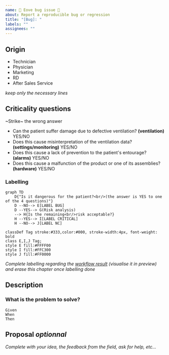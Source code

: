 ```yaml
---
name: 🐛 Eove bug issue 🐛
about: Report a reproducible bug or regression
title: "[Bug]: "
labels: ""
assignees: ""
---
```


## Origin
  
- Technician
- Physician
- Marketing
- RD
- After Sales Service

_keep only the necessary lines_

## Criticality questions

~Strike~ the wrong answer

- Can the patient suffer damage due to defective ventilation? **(ventilation)** YES/NO
- Does this cause misinterpretation of the ventilation data? **(settings/monitoring)** YES/NO
- Does this cause a lack of prevention to the patient's entourage? **(alarms)** YES/NO
- Does this cause a malfunction of the product or one of its assemblies? **(hardware)** YES/NO

### Labelling

```mermaid
graph TD
    D{"Is it dangerous for the patient?<br/>(the answer is YES to one of the 4 questions)"}
    D --NO--> E[LABEL BUG]
    D --YES--> G(Risk analysis)
    --> H{Is the remaining<br/>risk acceptable?}
    H --YES--> I[LABEL CRITICAL]
    H --NO--> J[LABEL NC]

classDef Tag stroke:#333,color:#000, stroke-width:4px, font-weight: bold
class E,I,J Tag;
style E fill:#FFFF00
style I fill:#FFC300
style J fill:#FF0000
```

_Complete labelling regarding the [workflow result](https://github.com/eove/.github/) (visualise it in preview) and erase this chapter once labelling done_

## Description

### What is the problem to solve?

```
Given
When
Then
```

## Proposal _optionnal_

_Complete with your idea, the feedback from the field, ask for help, etc..._
